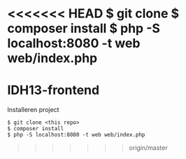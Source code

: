 <<<<<<< HEAD
$ git clone <this repo>
$ composer install
$ php -S localhost:8080 -t web web/index.php
=======
# IDH13-frontend

Installeren project
    
    $ git clone <this repo>
    $ composer install
    $ php -S localhost:8080 -t web web/index.php
>>>>>>> origin/master
